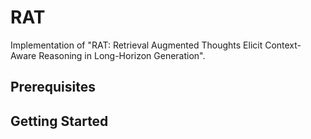 # RAT
Implementation of "RAT: Retrieval Augmented Thoughts Elicit Context-Aware Reasoning in Long-Horizon Generation".

## Prerequisites


## Getting Started



